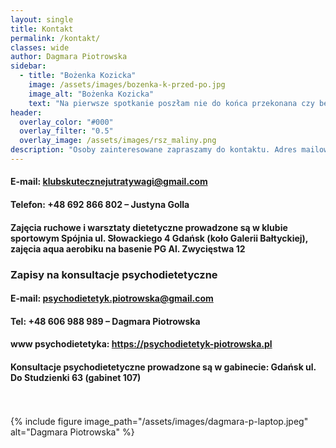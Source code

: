 ```yaml
---
layout: single
title: Kontakt
permalink: /kontakt/
classes: wide
author: Dagmara Piotrowska
sidebar:
  - title: "Bożenka Kozicka"
    image: /assets/images/bozenka-k-przed-po.jpg
    image_alt: "Bożenka Kozicka"
    text: "Na pierwsze spotkanie poszłam nie do końca przekonana czy będę chciała to kontynuować, z natury jestem nieśmiała. Powiedziałam sobie: pójdę i zobaczę bo wcześniejsze próby samodzielnego stosowania i dobierania diet + trener osobisty nie przyniosły oczekiwanych efektów. Było mnie po prostu ze 20 kg za dużo. Atmosfera w Klubie mnie zaskoczyła, wszyscy byli bardzo życzliwi, pomocni, a trenerki fantastyczne, zwłaszcza Anetka. Szefowa Dagmara - trochę dietetyk, trochę psycholog... nie tylko przygotowuje dietę, sprawdza wyniki i motywuje... ona także sprawia, że chce się żyć, wspiera nie tylko odchudzanie i umacnianie kondycji fizycznej... ona niejednokrotnie leczy nasze dusze i sprawia, że stajemy się lepszymi ludźmi. Zostałam z nimi na dłużej, mam nadzieję, że na bardzo długo, gdyż nic tak mi nie poprawia humoru jak wspólne z nimi ćwiczenia, marsze czy zabawy. Tu każdy znajdzie coś dla siebie i po kilku spotkaniach, jak my wszyscy, zapragnie być częścią tej społeczności. Polecam bez cienia wahania!"
header:
  overlay_color: "#000"
  overlay_filter: "0.5"
  overlay_image: /assets/images/rsz_maliny.png
description: "Osoby zainteresowane zapraszamy do kontaktu. Adres mailowy klubskutecznejutratywagi@gmail.com lub przez Facebooka: Klub Skutecznej Utraty Wagi, lub telefonicznie: +48 692 866 802"
---
```



#### E-mail: klubskutecznejutratywagi@gmail.com
#### Telefon: +48 692 866 802 – Justyna Golla
#### Zajęcia ruchowe i warsztaty dietetyczne prowadzone są w klubie sportowym Spójnia ul. Słowackiego 4 Gdańsk (koło Galerii Bałtyckiej), zajęcia aqua aerobiku na basenie PG Al. Zwycięstwa 12

### Zapisy na konsultacje psychodietetyczne
#### E-mail: psychodietetyk.piotrowska@gmail.com
#### Tel: +48 606 988 989 – Dagmara Piotrowska
#### www psychodietetyka: <a href="https://psychodietetyk-piotrowska.pl/">https://psychodietetyk-piotrowska.pl</a>
#### Konsultacje psychodietetyczne prowadzone są w gabinecie: Gdańsk ul. Do Studzienki 63 (gabinet 107)

<br><br>
{% include figure image_path="/assets/images/dagmara-p-laptop.jpeg" alt="Dagmara Piotrowska"  %}


